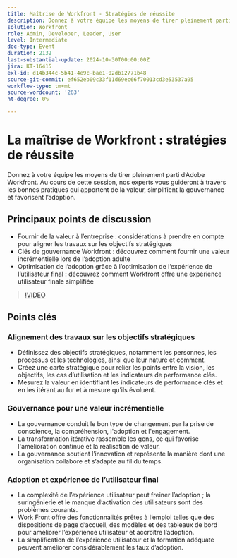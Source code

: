 ```yaml
---
title: Maîtrise de Workfront - Stratégies de réussite
description: Donnez à votre équipe les moyens de tirer pleinement parti d’Adobe Workfront. Au cours de cette session, nos experts vous guideront à travers les bonnes pratiques qui apportent de la valeur, simplifient la gouvernance et favorisent l’adoption.
solution: Workfront
role: Admin, Developer, Leader, User
level: Intermediate
doc-type: Event
duration: 2132
last-substantial-update: 2024-10-30T00:00:00Z
jira: KT-16415
exl-id: d14b344c-5b41-4e9c-bae1-02db12771b48
source-git-commit: ef652eb09c33f11d69ec66f70013cd3e53537a95
workflow-type: tm+mt
source-wordcount: '263'
ht-degree: 0%

---
```


# La maîtrise de Workfront : stratégies de réussite

Donnez à votre équipe les moyens de tirer pleinement parti d’Adobe Workfront. Au cours de cette session, nos experts vous guideront à travers les bonnes pratiques qui apportent de la valeur, simplifient la gouvernance et favorisent l’adoption.

## Principaux points de discussion

* Fournir de la valeur à l’entreprise : considérations à prendre en compte pour aligner les travaux sur les objectifs stratégiques
* Clés de gouvernance Workfront : découvrez comment fournir une valeur incrémentielle lors de l’adoption adulte
* Optimisation de l’adoption grâce à l’optimisation de l’expérience de l’utilisateur final : découvrez comment Workfront offre une expérience utilisateur finale simplifiée

>[!VIDEO](https://video.tv.adobe.com/v/3435746/?learn=on)

## Points clés

### Alignement des travaux sur les objectifs stratégiques

* Définissez des objectifs stratégiques, notamment les personnes, les processus et les technologies, ainsi que leur nature et comment.
* Créez une carte stratégique pour relier les points entre la vision, les objectifs, les cas d’utilisation et les indicateurs de performance clés.
* Mesurez la valeur en identifiant les indicateurs de performance clés et en les itérant au fur et à mesure qu’ils évoluent.

### Gouvernance pour une valeur incrémentielle

* La gouvernance conduit le bon type de changement par la prise de conscience, la compréhension, l&#39;adoption et l&#39;engagement.
* La transformation itérative rassemble les gens, ce qui favorise l&#39;amélioration continue et la réalisation de valeur.
* La gouvernance soutient l’innovation et représente la manière dont une organisation collabore et s’adapte au fil du temps.

### Adoption et expérience de l’utilisateur final

* La complexité de l’expérience utilisateur peut freiner l’adoption ; la suringénierie et le manque d’activation des utilisateurs sont des problèmes courants.
* Work Front offre des fonctionnalités prêtes à l’emploi telles que des dispositions de page d’accueil, des modèles et des tableaux de bord pour améliorer l’expérience utilisateur et accroître l’adoption.
* La simplification de l’expérience utilisateur et la formation adéquate peuvent améliorer considérablement les taux d’adoption.
